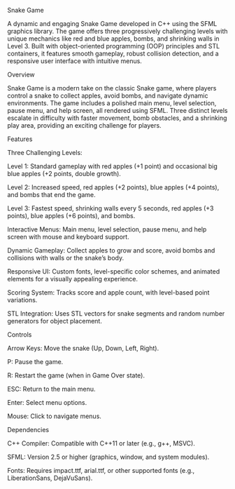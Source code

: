 Snake Game

A dynamic and engaging Snake Game developed in C++ using the SFML graphics library. The game offers three progressively challenging levels with unique mechanics like red and blue apples, bombs, and shrinking walls in Level 3. Built with object-oriented programming (OOP) principles and STL containers, it features smooth gameplay, robust collision detection, and a responsive user interface with intuitive menus.

Overview

Snake Game is a modern take on the classic Snake game, where players control a snake to collect apples, avoid bombs, and navigate dynamic environments. The game includes a polished main menu, level selection, pause menu, and help screen, all rendered using SFML. Three distinct levels escalate in difficulty with faster movement, bomb obstacles, and a shrinking play area, providing an exciting challenge for players.

Features

Three Challenging Levels:

Level 1: Standard gameplay with red apples (+1 point) and occasional big blue apples (+2 points, double growth).

Level 2: Increased speed, red apples (+2 points), blue apples (+4 points), and bombs that end the game.

Level 3: Fastest speed, shrinking walls every 5 seconds, red apples (+3 points), blue apples (+6 points), and bombs.

Interactive Menus: Main menu, level selection, pause menu, and help screen with mouse and keyboard support.

Dynamic Gameplay: Collect apples to grow and score, avoid bombs and collisions with walls or the snake’s body.

Responsive UI: Custom fonts, level-specific color schemes, and animated elements for a visually appealing experience.

Scoring System: Tracks score and apple count, with level-based point variations.

STL Integration: Uses STL vectors for snake segments and random number generators for object placement.

Controls

Arrow Keys: Move the snake (Up, Down, Left, Right).

P: Pause the game.

R: Restart the game (when in Game Over state).

ESC: Return to the main menu.

Enter: Select menu options.

Mouse: Click to navigate menus.

Dependencies

C++ Compiler: Compatible with C++11 or later (e.g., g++, MSVC).

SFML: Version 2.5 or higher (graphics, window, and system modules).

Fonts: Requires impact.ttf, arial.ttf, or other supported fonts (e.g., LiberationSans, DejaVuSans).


